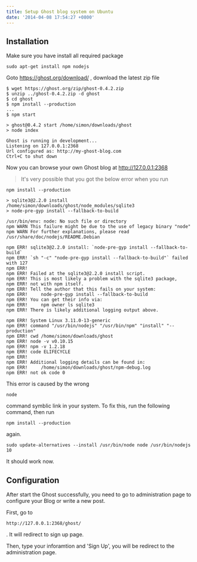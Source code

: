 ```yaml
---
title: Setup Ghost blog system on Ubuntu
date: '2014-04-08 17:54:27 +0800'
---
```

## Installation

Make sure you have install all required package

    sudo apt-get install npm nodejs

Goto https://ghost.org/download/ , download the latest zip file

    $ wget https://ghost.org/zip/ghost-0.4.2.zip
    $ unzip ../ghost-0.4.2.zip -d ghost
    $ cd ghost
    $ npm install --production
    ...
    $ npm start

    > ghost@0.4.2 start /home/simon/downloads/ghost
    > node index

    Ghost is running in development...
    Listening on 127.0.0.1:2368
    Url configured as: http://my-ghost-blog.com
    Ctrl+C to shut down

Now you can browse your own Ghost blog at http://127.0.0.1:2368

> It's very possible that you got the below error when you run 
```
npm install --production
```
    > sqlite3@2.2.0 install /home/simon/downloads/ghost/node_modules/sqlite3
    > node-pre-gyp install --fallback-to-build                                                                       

    /usr/bin/env: node: No such file or directory
    npm WARN This failure might be due to the use of legacy binary "node"
    npm WARN For further explanations, please read
    /usr/share/doc/nodejs/README.Debian                                                                              

    npm ERR! sqlite3@2.2.0 install: `node-pre-gyp install --fallback-to-build`
    npm ERR! `sh "-c" "node-pre-gyp install --fallback-to-build"` failed with 127
    npm ERR!
    npm ERR! Failed at the sqlite3@2.2.0 install script.
    npm ERR! This is most likely a problem with the sqlite3 package,
    npm ERR! not with npm itself.
    npm ERR! Tell the author that this fails on your system:
    npm ERR!     node-pre-gyp install --fallback-to-build
    npm ERR! You can get their info via:
    npm ERR!     npm owner ls sqlite3
    npm ERR! There is likely additional logging output above.

    npm ERR! System Linux 3.11.0-13-generic
    npm ERR! command "/usr/bin/nodejs" "/usr/bin/npm" "install" "--production"
    npm ERR! cwd /home/simon/downloads/ghost
    npm ERR! node -v v0.10.15
    npm ERR! npm -v 1.2.18
    npm ERR! code ELIFECYCLE
    npm ERR!
    npm ERR! Additional logging details can be found in:
    npm ERR!     /home/simon/downloads/ghost/npm-debug.log
    npm ERR! not ok code 0

This error is caused by the wrong 
```
node
```
 command symblic link in your system. To fix this, run the following command, then run 
```
npm install --production
```
 again.

    sudo update-alternatives --install /usr/bin/node node /usr/bin/nodejs 10

It should work now.

## Configuration

After start the Ghost successfully, you need to go to administration page to configure your Blog or write a new post.

First, go to 
```
http://127.0.0.1:2368/ghost/
```
. It will redirect to sign up page. 

Then, type your inforamtion and 'Sign Up', you will be redirect to the administration page.

